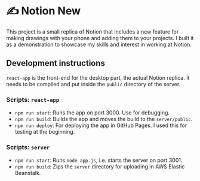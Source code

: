 
# ✍️ Notion New

This project is a small replica of Notion that includes a new feature for making drawings with your phone and adding them to your projects. I built it as a demonstration to showcase my skills and interest in working at Notion.

## Development instructions

`react-app` is the front-end for the desktop part, the actual Notion replica. It needs to be compiled and put inside the `public` directory of the server.

### Scripts: `react-app`

- `npm run start`: Runs the app on port 3000. Use for debugging.
- `npm run build`: Builds the app and moves the build to the `server/public`.
- `npm run deploy`: For deploying the app in GitHub Pages. I used this for testing at the beginning.

### Scripts: `server`

- `npm run start`: Runs `node app.js`, i.e. starts the server on port 3001.
- `npm run build`: Zips the `server` directory for uploading in AWS Elastic Beanstalk.